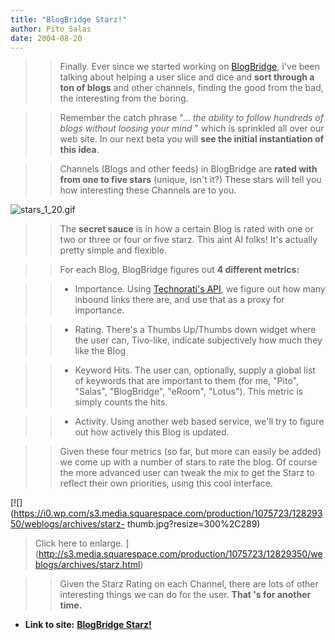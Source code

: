 ```yaml
---
title: "BlogBridge Starz!"
author: Pito Salas
date: 2004-08-20
---
```



>>

>> Finally. Ever since we started working on
[BlogBridge](<http://www.blogbridge.com>), I've been talking about helping a
user slice and dice and **sort through a ton of blogs** and other channels,
finding the good from the bad, the interesting from the boring.

>>

>> Remember the catch phrase "… _the ability to follow hundreds of blogs
without loosing your mind_ " which is sprinkled all over our web site. In our
next beta you will **see the initial instantiation of this idea**.

>>

>> Channels (Blogs and other feeds) in BlogBridge are **rated with from one to
five stars** (unique, isn't it?) These stars will tell you how interesting
these Channels are to you.

>>

>>
![stars_1_20.gif](https://i0.wp.com/s3.media.squarespace.com/production/1075723/12829350/weblogs/archives/stars_1_20.gif?resize=92%2C15)

>>

>> The **secret sauce** is in how a certain Blog is rated with one or two or
three or four or five starz. This aint AI folks! It's actually pretty simple
and flexible.

>>

>> For each Blog, BlogBridge figures out **4 different metrics:**

>>

>>   * Importance. Using [Technorati's API](<http://www.technorati.com>), we
figure out how many inbound links there are, and use that as a proxy for
importance.

>>   * Rating. There's a Thumbs Up/Thumbs down widget where the user can,
Tivo-like, indicate subjectively how much they like the Blog

>>   * Keyword Hits. The user can, optionally, supply a global list of
keywords that are important to them (for me, "Pito", "Salas", "BlogBridge",
"eRoom", "Lotus"). This metric is simply counts the hits.

>>   * Activity. Using another web based service, we'll try to figure out how
actively this Blog is updated.

>>

>>

>> Given these four metrics (so far, but more can easily be added) we come up
with a number of stars to rate the blog. Of course the more advanced user can
tweak the mix to get the Starz to reflect their own priorities, using this
cool interface.

>>

>>
[![](https://i0.wp.com/s3.media.squarespace.com/production/1075723/12829350/weblogs/archives/starz-
thumb.jpg?resize=300%2C289)  
> Click here to enlarge.
> ](<http://s3.media.squarespace.com/production/1075723/12829350/weblogs/archives/starz.html>)
>>

>> Given the Starz Rating on each Channel, there are lots of other interesting
things we can do for the user. **That 's for another time.**


* **Link to site:** **[BlogBridge Starz!](None)**
